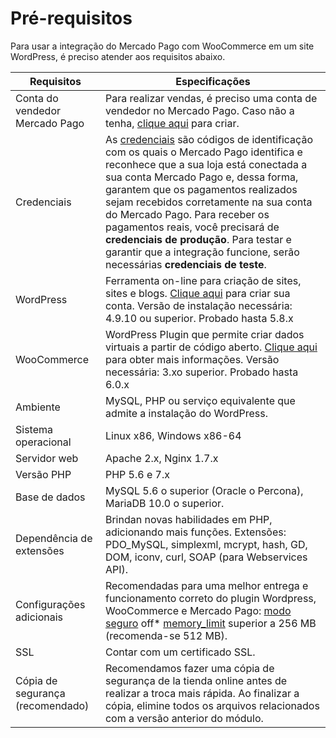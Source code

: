 # Pré-requisitos

Para usar a integração do Mercado Pago com WooCommerce em um site WordPress, é preciso atender aos requisitos abaixo.

| Requisitos | Especificações |
|---|---|
| Conta do vendedor Mercado Pago | Para realizar vendas, é preciso uma conta de vendedor no Mercado Pago. Caso não a tenha, [clique aqui](https://www.mercadopago[FAKER][URL][DOMAIN]/hub/registration/landing) para criar. |
| Credenciais | As [credenciais](/developers/pt/guides/additional-content/credentials/credentials) são códigos de identificação com os quais o Mercado Pago identifica e reconhece que a sua loja está conectada a sua conta Mercado Pago e, dessa forma, garantem que os pagamentos realizados sejam recebidos corretamente na sua conta do Mercado Pago. Para receber os pagamentos reais, você precisará de **credenciais de produção**. Para testar e garantir que a integração funcione, serão necessárias **credenciais de teste**. |
| WordPress | Ferramenta on-line para criação de sites, sites e blogs. [Clique aqui](https://es.wordpress.org/) para criar sua conta. Versão de instalação necessária: 4.9.10 ou superior. Probado hasta 5.8.x |
| WooCommerce | WordPress Plugin que permite criar dados virtuais a partir de código aberto. [Clique aqui](https://woocommerce.com/es-es/woocommerce-features/) para obter mais informações. Versão necessária: 3.xo superior. Probado hasta 6.0.x |
| Ambiente | MySQL, PHP ou serviço equivalente que admite a instalação do WordPress. |
| Sistema operacional | Linux x86, Windows x86-64 |
| Servidor web | Apache 2.x, Nginx 1.7.x |
| Versão PHP | PHP 5.6 e 7.x |
| Base de dados | MySQL 5.6 o superior (Oracle o Percona), MariaDB 10.0 o superior. |
| Dependência de extensões | Brindan novas habilidades em PHP, adicionando mais funções. Extensões: PDO_MySQL, simplexml, mcrypt, hash, GD, DOM, iconv, curl, SOAP (para Webservices API). |
| Configurações adicionais | Recomendadas para uma melhor entrega e funcionamento correto do plugin Wordpress, WooCommerce e Mercado Pago: [modo seguro](https://wordpress.org/plugins/safe-mode/) off* [memory_limit](https://docs.woocommerce.com/document/increasing-the-wordpress-memory-limit/) superior a 256 MB (recomenda-se 512 MB). |
| SSL | Contar com um certificado SSL. |
| Cópia de segurança (recomendado) | Recomendamos fazer uma cópia de segurança de la tienda online antes de realizar a troca mais rápida. Ao finalizar a cópia, elimine todos os arquivos relacionados com a versão anterior do módulo. |


